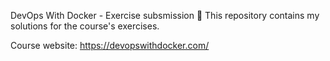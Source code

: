 DevOps With Docker - Exercise subsmission 📓
This repository contains my solutions for the course's exercises.

Course website:
https://devopswithdocker.com/
